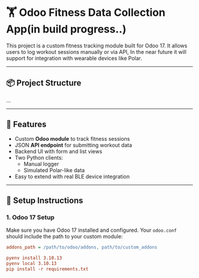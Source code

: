 # 🏋️ Odoo Fitness Data Collection App(in build progress..)

This project is a custom fitness tracking module built for Odoo 17. It allows users to log workout sessions manually or via API, In the near future it will support for integration with wearable devices like Polar.

---

## 📦 Project Structure

...

---

## 🚀 Features

- Custom **Odoo module** to track fitness sessions
- JSON **API endpoint** for submitting workout data
- Backend UI with form and list views
- Two Python clients:
  - Manual logger
  - Simulated Polar-like data
- Easy to extend with real BLE device integration

---

## 🔧 Setup Instructions

### 1. Odoo 17 Setup

Make sure you have Odoo 17 installed and configured. Your `odoo.conf` should include the path to your custom module:

```ini
addons_path = /path/to/odoo/addons, path/to/custom_addons

pyenv install 3.10.13
pyenv local 3.10.13
pip install -r requirements.txt
